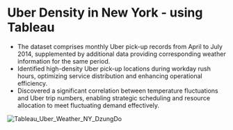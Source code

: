 # Uber Density in New York - using Tableau

-	The dataset comprises monthly Uber pick-up records from April to July 2014, supplemented by additional data providing corresponding weather information for the same period.
-	Identified high-density Uber pick-up locations during workday rush hours, optimizing service distribution and enhancing operational efficiency.
-	Discovered a significant correlation between temperature fluctuations and Uber trip numbers, enabling strategic scheduling and resource allocation to meet fluctuating demand effectively.

![Tableau_Uber_Weather_NY_DzungDo](https://github.com/DzungDo82/Visual_Uber_NY/assets/138108830/dd5e4334-c705-436f-a68f-84ddcda3bf28)
